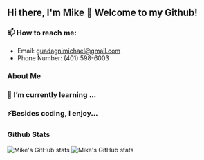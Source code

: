 ## Hi there, I'm Mike 👋 Welcome to my Github!

### 📫 How to reach me:
- Email: guadagnimichael@gmail.com
- Phone Number: (401) 598-6003

### About Me
####

### 🌱 I’m currently learning ...
####

### ⚡Besides coding, I enjoy...
####

### Github Stats
![Mike's GitHub stats](https://github-readme-stats.vercel.app/api?username=mguadagni&show_icons=true&theme=merko) ![Mike's GitHub stats](https://github-readme-stats.vercel.app/api?username=mguadagni&show_icons=true&theme=synthwave)



<!--
**mguadagni/mguadagni** is a ✨ _special_ ✨ repository because its `README.md` (this file) appears on your GitHub profile.

Here are some ideas to get you started:

- 🔭 I’m currently working on ...
- 🌱 I’m currently learning ...
- 👯 I’m looking to collaborate on ...
- 🤔 I’m looking for help with ...
- 💬 Ask me about ...
- 📫 How to reach me: ...
- 😄 Pronouns: ...
- ⚡ Fun fact: ...
-->
